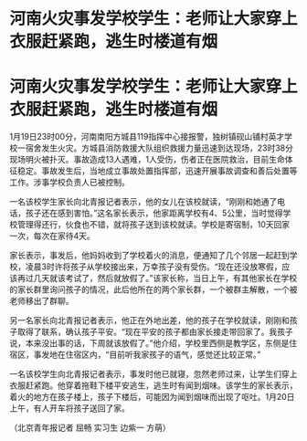 # 河南火灾事发学校学生：老师让大家穿上衣服赶紧跑，逃生时楼道有烟

# 河南火灾事发学校学生：老师让大家穿上衣服赶紧跑，逃生时楼道有烟

1月19日23时00分，河南南阳方城县119指挥中心接报警，独树镇砚山铺村英才学校一宿舍发生火灾。方城县消防救援大队组织救援力量迅速到达现场，23时38分现场明火被扑灭。事故造成13人遇难，1人受伤，伤者正在医院救治，目前生命体征稳定。事故发生后，当地成立事故处置指挥部，迅速开展事故调查和善后处置等工作。涉事学校负责人已被控制。

一名该校学生家长向北青报记者表示，他的女儿在该校就读，“刚刚和她通了电话，孩子还在感到害怕。”这名家长表示，他家距离学校有4、5公里，当时觉得学校管理得还行，伙食也不错，就将孩子送到该校就读。学校是寄宿制，10天回家一次，每次在家待4天。

家长表示，事发后，他妈妈收到了学校着火的消息，便通知了几个邻居一起赶到学校，凌晨3时许将孩子从学校接出来，万幸孩子没有受伤。“现在还没放寒假，应该再过几天就该考试了，然后就放假了。”该家长称，当日上午，有其他家长在学校的家长群里询问孩子的情况，此后他所在的两个家长群，一个被群主解散，一个被老师移出了群聊。

另一名家长向北青报记者表示，他正在外地出差，他的孩子在学校就读，刚刚和孩子取得了联系，确认孩子平安。“现在平安的孩子都由家长接走带回家了。我孩子说，本来没出事的话，下周就该放假了。”他介绍，学校里西侧是教学区，东侧是住宿区，事发地在住宿区内，“目前听我家孩子的语气，感觉还比较正常。”

一名该校学生向北青报记者表示，事发时他已就寝，忽然老师过来，让学生们穿上衣服赶紧跑。他穿着拖鞋下楼平安逃生，逃生时有闻到烟味。该学生的家长表示，着火的地方在孩子楼上，孩子下楼后，可能因为闻到烟味而出现了呕吐。1月20日上午，有人开车将孩子送回了家。

（北京青年报记者 屈畅 实习生 边紫一 方萌）

